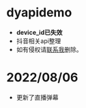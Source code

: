 # dyapidemo
- **device_id已失效**
- 抖音相关api整理<br>
- 如有侵权请[联系我](www.app966.cn)删除。
# 2022/08/06
- 更新了直播弹幕
